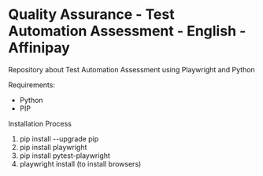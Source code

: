 # Quality Assurance - Test Automation Assessment - English - Affinipay

Repository about Test Automation Assessment using Playwright and Python

Requirements:

- Python
- PIP

Installation Process

1. pip install --upgrade pip
2. pip install playwright
3. pip install pytest-playwright
4. playwright install (to install browsers)

